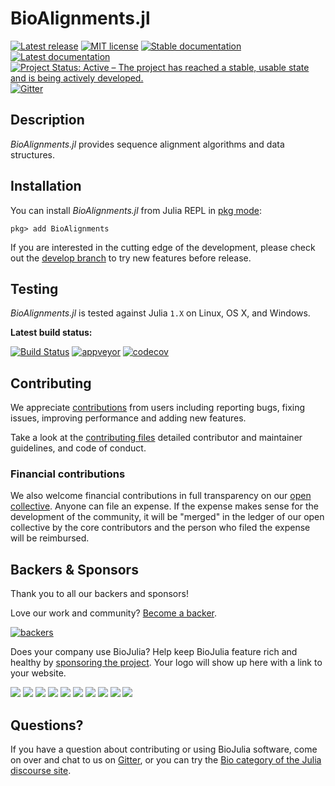 # BioAlignments.jl

[![Latest release](https://img.shields.io/github/release/BioJulia/BioAlignments.jl.svg)](https://github.com/BioJulia/BioAlignments.jl/releases/latest)
[![MIT license](https://img.shields.io/badge/license-MIT-green.svg)](https://github.com/BioJulia/BioAlignments.jl/blob/master/LICENSE)
[![Stable documentation](https://img.shields.io/badge/docs-stable-blue.svg)](https://biojulia.github.io/BioAlignments.jl/stable)
[![Latest documentation](https://img.shields.io/badge/docs-dev-blue.svg)](https://biojulia.github.io/BioAlignments.jl/dev)
[![Project Status: Active – The project has reached a stable, usable state and is being actively developed.](https://www.repostatus.org/badges/latest/active.svg)](https://www.repostatus.org/#active)
[![Gitter](https://badges.gitter.im/BioJulia/BioAlignments.jl.svg)](https://gitter.im/BioJulia/BioAlignments.jl?utm_source=badge&utm_medium=badge&utm_campaign=pr-badge)

## Description

*BioAlignments.jl* provides sequence alignment algorithms and data structures.

## Installation

You can install *BioAlignments.jl* from Julia REPL in [pkg mode](https://docs.julialang.org/en/v1/stdlib/Pkg/):

```
pkg> add BioAlignments
```

If you are interested in the cutting edge of the development, please check out the [develop branch](https://github.com/BioJulia/BioAlignments.jl/tree/develop) to try new features before release.

## Testing

*BioAlignments.jl* is tested against Julia `1.X` on Linux, OS X, and Windows.

**Latest build status:**

[![Build Status](https://github.com/BioJulia/BioAlignments.jl/workflows/CI/badge.svg)](https://github.com/BioJulia/BioAlignments.jl/actions)
[![appveyor](https://ci.appveyor.com/api/projects/status/klkynmkr1tgd30gq/branch/master?svg=true)](https://ci.appveyor.com/project/Ward9250/bioalignments-jl/branch/master)
[![codecov](https://codecov.io/gh/BioJulia/BioAlignments.jl/branch/master/graph/badge.svg)](https://codecov.io/gh/BioJulia/BioAlignments.jl)

## Contributing

We appreciate [contributions](https://github.com/BioJulia/BioAlignments.jl/graphs/contributors) from users including reporting bugs, fixing issues, improving performance and adding new features.

Take a look at the [contributing files](https://github.com/BioJulia/Contributing) detailed contributor and maintainer guidelines, and code of conduct.

### Financial contributions

We also welcome financial contributions in full transparency on our [open collective](https://opencollective.com/biojulia).
Anyone can file an expense.
If the expense makes sense for the development of the community, it will be "merged" in the ledger of our open collective by the core contributors and the person who filed the expense will be reimbursed.

## Backers & Sponsors

Thank you to all our backers and sponsors!

Love our work and community? [Become a backer](https://opencollective.com/biojulia#backer).

[![backers](https://opencollective.com/biojulia/backers.svg?width=890)](https://opencollective.com/biojulia#backers)

Does your company use BioJulia? Help keep BioJulia feature rich and healthy by [sponsoring the project](https://opencollective.com/biojulia#sponsor).
Your logo will show up here with a link to your website.

[![](https://opencollective.com/biojulia/sponsor/0/avatar.svg)](https://opencollective.com/biojulia/sponsor/0/website)
[![](https://opencollective.com/biojulia/sponsor/1/avatar.svg)](https://opencollective.com/biojulia/sponsor/1/website)
[![](https://opencollective.com/biojulia/sponsor/2/avatar.svg)](https://opencollective.com/biojulia/sponsor/2/website)
[![](https://opencollective.com/biojulia/sponsor/3/avatar.svg)](https://opencollective.com/biojulia/sponsor/3/website)
[![](https://opencollective.com/biojulia/sponsor/4/avatar.svg)](https://opencollective.com/biojulia/sponsor/4/website)
[![](https://opencollective.com/biojulia/sponsor/5/avatar.svg)](https://opencollective.com/biojulia/sponsor/5/website)
[![](https://opencollective.com/biojulia/sponsor/6/avatar.svg)](https://opencollective.com/biojulia/sponsor/6/website)
[![](https://opencollective.com/biojulia/sponsor/7/avatar.svg)](https://opencollective.com/biojulia/sponsor/7/website)
[![](https://opencollective.com/biojulia/sponsor/8/avatar.svg)](https://opencollective.com/biojulia/sponsor/8/website)
[![](https://opencollective.com/biojulia/sponsor/9/avatar.svg)](https://opencollective.com/biojulia/sponsor/9/website)

## Questions?

If you have a question about contributing or using BioJulia software, come on over and chat to us on [Gitter](https://gitter.im/BioJulia/General), or you can try the [Bio category of the Julia discourse site](https://discourse.julialang.org/c/domain/bio).
